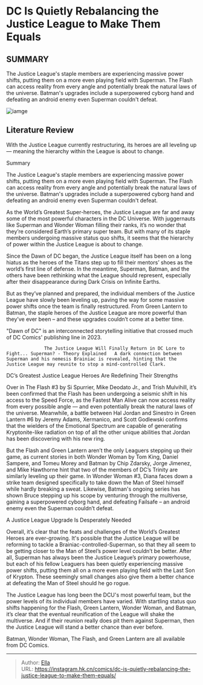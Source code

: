 # DC Is Quietly Rebalancing the Justice League to Make Them Equals


## SUMMARY 



  The Justice League&#39;s staple members are experiencing massive power shifts, putting them on a more even playing field with Superman.   The Flash can access reality from every angle and potentially break the natural laws of the universe.   Batman&#39;s upgrades include a superpowered cyborg hand and defeating an android enemy even Superman couldn&#39;t defeat.  

![iamge](https://static1.srcdn.com/wordpress/wp-content/uploads/2022/11/The-original-Justice-League-lineup-as-depicted-by-Alex-Ross.jpg)

## Literature Review

With the Justice League currently restructuring, its heroes are all leveling up — meaning the hierarchy within the League is about to change.





Summary

  The Justice League&#39;s staple members are experiencing massive power shifts, putting them on a more even playing field with Superman.   The Flash can access reality from every angle and potentially break the natural laws of the universe.   Batman&#39;s upgrades include a superpowered cyborg hand and defeating an android enemy even Superman couldn&#39;t defeat.  







As the World’s Greatest Super-heroes, the Justice League are far and away some of the most powerful characters in the DC Universe. With juggernauts like Superman and Wonder Woman filling their ranks, it’s no wonder that they’re considered Earth’s primary super team. But with many of its staple members undergoing massive status quo shifts, it seems that the hierarchy of power within the Justice League is about to change.

Since the Dawn of DC began, the Justice League itself has been on a long hiatus as the heroes of the Titans step up to fill their mentors’ shoes as the world’s first line of defense. In the meantime, Superman, Batman, and the others have been rethinking what the League should represent, especially after their disappearance during Dark Crisis on Infinite Earths.

          




But as they’ve planned and prepared, the individual members of the Justice League have slowly been leveling up, paving the way for some massive power shifts once the team is finally restructured. From Green Lantern to Batman, the staple heroes of the Justice League are more powerful than they’ve ever been – and these upgrades couldn’t come at a better time.



&#34;Dawn of DC&#34; is an interconnected storytelling initiative that crossed much of DC Comics&#39; publishing line in 2023.




                  The Justice League Will Finally Return in DC Lore to Fight... Superman? - Theory Explained   A dark connection between Superman and his nemesis Brainiac is revealed, hinting that the Justice League may reunite to stop a mind-controlled Clark.   


 DC’s Greatest Justice League Heroes Are Redefining Their Strengths 
          




Over in The Flash #3 by Si Spurrier, Mike Deodato Jr., and Trish Mulvihill, it’s been confirmed that the Flash has been undergoing a seismic shift in his access to the Speed Force, as the Fastest Man Alive can now access reality from every possible angle — and even potentially break the natural laws of the universe. Meanwhile, a battle between Hal Jordan and Sinestro in Green Lantern #6 by Jeremy Adams, Xermanico, and Scott Godlewski confirms that the wielders of the Emotional Spectrum are capable of generating Kryptonite-like radiation on top of all the other unique abilities that Jordan has been discovering with his new ring.

But the Flash and Green Lantern aren’t the only Leaguers stepping up their game, as current stories in both Wonder Woman by Tom King, Daniel Sampere, and Tomeu Morey and Batman by Chip Zdarsky, Jorge Jimenez, and Mike Hawthorne hint that two of the members of DC’s Trinity are similarly leveling up their game. In Wonder Woman #3, Diana faces down a strike team designed specifically to take down the Man of Steel himself while hardly breaking a sweat. Likewise, Batman&#39;s ongoing series has shown Bruce stepping up his scope by venturing through the multiverse, gaining a superpowered cyborg hand, and defeating Failsafe – an android enemy even the Superman couldn’t defeat.






 A Justice League Upgrade Is Desperately Needed 
          

Overall, it’s clear that the feats and challenges of the World’s Greatest Heroes are ever-growing. It&#39;s possible that the Justice League will be reforming to tackle a Brainiac-controlled-Superman, so that they all seem to be getting closer to the Man of Steel’s power level couldn’t be better. After all, Superman has always been the Justice League’s primary powerhouse, but each of his fellow Leaguers has been quietly experiencing massive power shifts, putting them all on a more even playing field with the Last Son of Krypton. These seemingly small changes also give them a better chance at defeating the Man of Steel should he go rogue.

The Justice League has long been the DCU&#39;s most powerful team, but the power levels of its individual members have varied. With startling status quo shifts happening for the Flash, Green Lantern, Wonder Woman, and Batman, it’s clear that the eventual reunification of the League will shake the multiverse. And if their reunion really does pit them against Superman, then the Justice League will stand a better chance than ever before.




Batman, Wonder Woman, The Flash, and Green Lantern are all available from DC Comics.



---

> Author: [Ella](https://instagram.hk.cn/)  
> URL: https://instagram.hk.cn/comics/dc-is-quietly-rebalancing-the-justice-league-to-make-them-equals/  


